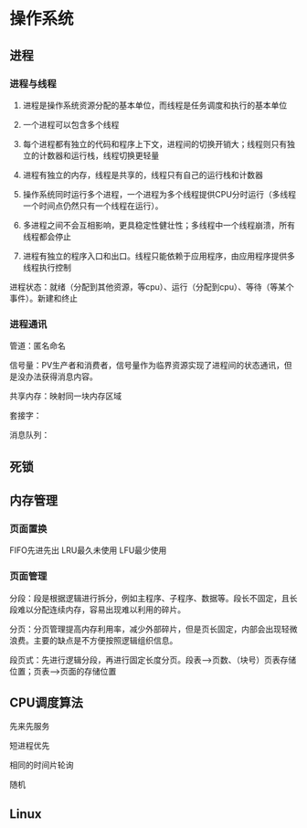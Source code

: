 # 操作系统

## 进程

### 进程与线程

1. 进程是操作系统资源分配的基本单位，而线程是任务调度和执行的基本单位

2. 一个进程可以包含多个线程

3. 每个进程都有独立的代码和程序上下文，进程间的切换开销大；线程则只有独立的计数器和运行栈，线程切换更轻量

4. 进程有独立的内存，线程是共享的，线程只有自己的运行栈和计数器

5. 操作系统同时运行多个进程，一个进程为多个线程提供CPU分时运行（多线程一个时间点仍然只有一个线程在运行）。
6. 多进程之间不会互相影响，更具稳定性健壮性；多线程中一个线程崩溃，所有线程都会停止
7. 进程有独立的程序入口和出口。线程只能依赖于应用程序，由应用程序提供多线程执行控制



进程状态：就绪（分配到其他资源，等cpu）、运行（分配到cpu）、等待（等某个事件）。新建和终止

### 进程通讯

管道：匿名命名

信号量：PV生产者和消费者，信号量作为临界资源实现了进程间的状态通讯，但是没办法获得消息内容。

共享内存：映射同一块内存区域

套接字：

消息队列：



## 死锁

## 内存管理

### 页面置换

FIFO先进先出
LRU最久未使用
LFU最少使用

### 页面管理

分段：段是根据逻辑进行拆分，例如主程序、子程序、数据等。段长不固定，且长段难以分配连续内存，容易出现难以利用的碎片。

分页：分页管理提高内存利用率，减少外部碎片，但是页长固定，内部会出现轻微浪费。主要的缺点是不方便按照逻辑组织信息。

段页式：先进行逻辑分段，再进行固定长度分页。段表——>页数、（块号）页表存储位置；页表——>页面的存储位置

## CPU调度算法

先来先服务

短进程优先

相同的时间片轮询

随机

## Linux